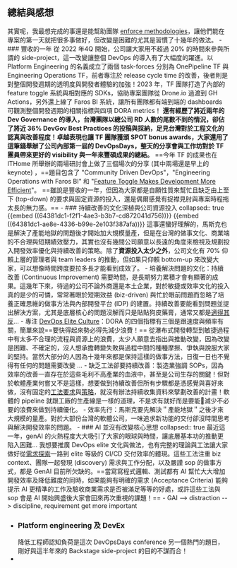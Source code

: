## 總結與感想
其實呢，我最想完成的事還是能幫助團隊 [enforce methodologies]()，讓他們能在專案的第一天就把很多事做好，但改變是困難的尤其是習慣了十幾年的做法。
	- ### 豐收的一年
	  從 2022 年4Q 開始，公司讓大家用不超過 20% 的時間來參與所謂的 side-project，這一改變讓整個 DevOps 的導入有了大幅度的躍進。以 Platform Engineering 的名義成立了兩個 task-forces 分別為 OnePipeline TF 與 Engineering Operations TF，前者專注於 release cycle time 的改善，後者則是對整個開發週期的透明度與開發者體驗的加強！2023 年，TF 團隊打造了內部的 feature toggle 系統與相對應的 SDKs，協助專案團隊從 Drone.io 過渡到 GH Actions，另外還上線了 Faros BI 系統，讓所有團隊都有端到端的 dashboards 可觀測整個開發週期的相關指標與四項 DORA metrics！
	  **還有經歷了將近兩年的 Dev Governance 的導入，台灣團隊以總公司 RD 人數的尾數不到的情況，卻佔了將近 36% DevGov Best Practices 的投稿與採納，足見台灣對於工程文化的認真與改善程度！**卓越表現也讓 TF 團隊獲頒 SPOT bonus awards，大家還用了這筆錢**舉辦了公司內部第一屆的 DevOpsDays，整天的分享會與工作坊對於 TF 團員帶來更好的 visibility 與一年來豐碩成果的總結。**
	  ==今年 TF 的成果也在 ITHome 所舉辦的兩場研討會上做了三個場次的分享 (其中兩場還是早上的 keynote) ，==題目包含了 "Community Driven DevOps"，"Engineering Operations with Faros BI" 和 "[Feature Toggle Makes Development More Efficient](https://k8s.ithome.com.tw/2023/session-page/2339)"。
	  ==雖說是豐收的一年，但因為大家都是自願性質來幫忙且缺乏由上至下 (top-down) 的要求與固定資源的投入，還是偶爾感覺有捉襟見肘與專案時程拖太長的無力感。==
	- ### 持續改善的文化深植與公司資源投入
	  collapsed:: true
	  {{embed ((64381dc1-f2f1-4ae3-b3b7-cd872041d756))}}
	  {{embed ((64381dc1-ae8e-4336-b99e-2e103f387afa))}}
	  這事還蠻好理解的，馬斯克也是解決了產能地獄的問題後才開始加大規模量產，但是在台灣的做事文化、商業端的不合理與短期績效壓力，其實也沒有幾間公司願意以長遠的角度來檢視及規劃投入開發效率優化與持續改善的策略。除了**資源投入太少之外**，公司文化有 70% 仰賴上層的管理者與 team leaders 的推動，但如果只仰賴 bottom-up 來改變大家，可以想像時間跨度要拉多長才能看到成效了。
		- 培養解決問題的文化：持續改善 (Continuous Improvement) 需要時間，是長期努力累積才會有顯著的成果。這幾年下來，待過的公司不論外商還是本土企業，對於敏捷或效率文化的投入真的是少的可憐，常常著眼於短期效益 (biz-driven) 與忙於眼前問題而忽略了培養正確思維的做事方法與內部開發平台 (IDP) 的建置。持續改善要能看到問題並提出解決方案，尤其是底層核心的問題沒解而只是貼貼狗皮藥膏，通常又都是[適得其反](((65103e74-97b6-4ff0-a337-c9ab3fd2539c)))...
		- 專注 [DevOps Elite Culture](((6513ce96-959f-4704-860b-406d41dada4b)))：DORA 的四個指標有三個是跟速度與頻率有關，簡單來說==要快得起來勢必得先減少浪費！== 從瀑布式開發轉型到敏捷過程中有太多不合理的流程與資源上的浪費，太少人願意去指出與推動改變，因為改變是困難、不確定的，沒人想承擔轉變失敗與過程中間的種種摩擦、爭執與說服大家的堅持。當然大部分的人因為十幾年來都是保持這樣的做事方法，日復一日也不覺得有任何的問題需要改變 ...
		- 缺乏工法卻要持續改善：製造業強調 SOPs，因為效率的改善一直存在於這些毛利不高產業的血液中，甚至是公司生存的關鍵！但對於軟體產業何嘗又不是這樣，想要做到持續改善但所有步驟都是憑感覺與喜好來做，沒有固定的[工法要求](((65103e74-cb2d-4381-9eb4-aa801fad9030)))與[策略](((65103e74-5c75-4b1e-b692-2811467093f6)))，就沒有辦法持續收集資料來擘劃改善的計畫！軟體的 pipeline 就跟工廠的生產線是一樣的道理，不是求有就好而是要能減少不必要的浪費來做到持續優化。
		- 效率先行：馬斯克要先解決＂產能地獄＂之後才來大規模的量產。對於大部份台灣的軟體公司，一味追求新功能的交付卻沒時間思考與解決開發效率的問題。
	- ### AI 並沒有改變核心思想
	  collapsed:: true
	  最近這一年，genAI 的火熱程度大大吸引了大家的眼球與時間，讓底層基本功的推動更陷入困難...
	  我想要推廣 DevOps elite 文化與做法，也有完整的理論與工法讓大家做好從[需求探索](((62b99b45-8f82-4f1c-ab2f-807e4ba85e22)))一路到 elite 等級的 CI/CD 交付效率的體現。這些工法注重  biz context、團隊一起發現 (discovery) 需求與工作分配，以及嚴謹  sop 的做事方式，都是 GenAI 目前所欠缺的。==當寫寫程式邏輯、測試都有 AI 幫忙大大增加開發效率及降低難度的同時，如果能夠有明確的需求 (Acceptance Criteria) 能夠提示 AI 更精準的工作及驗收商業需求是否被滿足等等的好處，或許這些工法與 sop 會是 AI 開始興盛後大家會回來再次重視的課題！==
		- GAI --> distraction --> discipline, requirement get more important
- ### Platform engineering 及 DevEx
  降低工程師認知負荷是這次 DevOpsDays conference 另一個熱門的題目，剛好與這半年來的 Backstage side-project 的目的不謀而合！
-